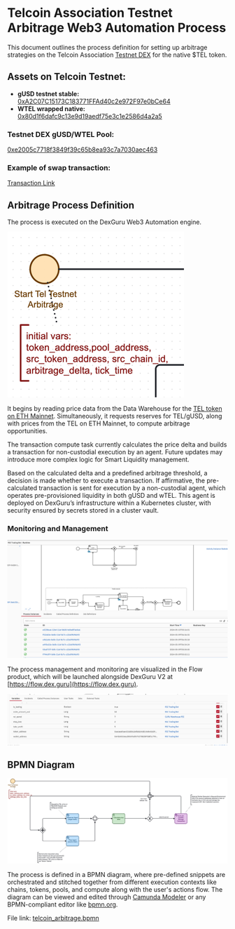 # Telcoin Association Testnet Arbitrage Web3 Automation Process

This document outlines the process definition for setting up arbitrage strategies on the Telcoin
Association [Testnet DEX](https://swap.telcoin.network/) for the native $TEL token.

## Assets on Telcoin Testnet:

- **gUSD testnet stable:** [0xA2C07C15173C183771FFAd40c2e972F97e0bCe64](https://scan.telcoin.network/address/0xA2C07C15173C183771FFAd40c2e972F97e0bCe64)
- **WTEL wrapped native:** [0x80d1f6dafc9c13e9d19aedf75e3c1e2586d4a2a5](https://scan.telcoin.network/address/0x80d1f6dafc9c13e9d19aedf75e3c1e2586d4a2a5)

### Testnet DEX gUSD/WTEL Pool:

[0xe2005c7718f3849f39c65b8ea93c7a7030aec463](https://scan.telcoin.network/address/0xe2005c7718f3849f39c65b8ea93c7a7030aec463)

### Example of swap transaction:

[Transaction Link](https://scan.telcoin.network/tx/0x1ca744072d2515cece14e5c09b7d3f468d9f39d2e5a3889eeb49884665fe5a48)

## Arbitrage Process Definition

The process is executed on the DexGuru Web3 Automation engine.

![telcoin_arbitrage_init_vars.png](telcoin_arbitrage_init_vars.png)

It begins by reading price data from the Data Warehouse for
the [TEL token on ETH Mainnet](https://dex.guru/token/eth/0x467bccd9d29f223bce8043b84e8c8b282827790f). Simultaneously,
it requests reserves for TEL/gUSD, along with prices from the TEL on ETH Mainnet, to compute arbitrage opportunities.

The transaction compute task currently calculates the price delta and builds a transaction for non-custodial execution
by an agent. Future updates may introduce more complex logic for Smart Liquidity management.

Based on the calculated delta and a predefined arbitrage threshold, a decision is made whether to execute a transaction.
If affirmative, the pre-calculated transaction is sent for execution by a non-custodial agent, which operates
pre-provisioned liquidity in both gUSD and wTEL. This agent is deployed on DexGuru’s infrastructure within a Kubernetes
cluster, with security ensured by secrets stored in a cluster vault.

### Monitoring and Management

![runtme_monitoring_example.png](runtme_monitoring_example.png)

The process management and monitoring are visualized in the Flow product, which will be launched alongside DexGuru V2
at [https://flow.dex.guru](https://flow.dex.guru).

![execution_context_dive.png](execution_context_dive.png)

## BPMN Diagram

![telcoin_arbitrage.png](telcoin_arbitrage.png)

The process is defined in a BPMN diagram, where pre-defined snippets are orchestrated and stitched together from
different execution contexts like chains, tokens, pools, and compute along with the user's actions flow. The diagram can
be viewed and edited through [Camunda Modeler](https://camunda.com/download/modeler/) or any BPMN-compliant editor
like [bpmn.org](https://www.bpmn.org/).

File link: [telcoin_arbitrage.bpmn](telcoin_arbitrage.bpmn)
